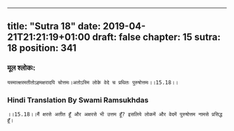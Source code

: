 
---
title: "Sutra 18"
date: 2019-04-21T21:21:19+01:00
draft: false
chapter: 15
sutra: 18
position: 341
---
### मूल श्लोकः:
```
यस्मात्क्षरमतीतोऽहमक्षरादपि चोत्तमः।अतोऽस्मि लोके वेदे च प्रथितः पुरुषोत्तमः।।15.18।।

```

### Hindi Translation By Swami Ramsukhdas
```
।।15.18।।मैं क्षरसे अतीत हूँ और अक्षरसे भी उत्तम हूँ? इसलिये लोकमें और वेदमें पुरुषोत्तम नामसे प्रसिद्ध हूँ।

```

